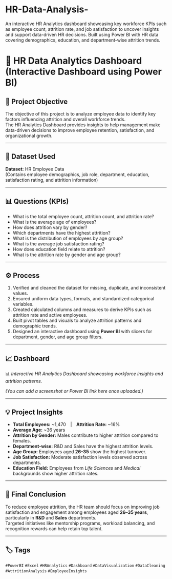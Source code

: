 # HR-Data-Analysis-
An interactive HR Analytics dashboard showcasing key workforce KPIs such as employee count, attrition rate, and job satisfaction to uncover insights and support data-driven HR decisions.  Built using Power BI with HR data covering demographics, education, and department-wise attrition trends.

# 🧩 HR Data Analytics Dashboard (Interactive Dashboard using Power BI)

## 📌 Project Objective
The objective of this project is to analyze employee data to identify key factors influencing attrition and overall workforce trends.  
The HR Analytics Dashboard provides insights to help management make data-driven decisions to improve employee retention, satisfaction, and organizational growth.

---

## 📂 Dataset Used
**Dataset:** HR Employee Data  
(Contains employee demographics, job role, department, education, satisfaction rating, and attrition information)

---

## 📊 Questions (KPIs)
- What is the total employee count, attrition count, and attrition rate?  
- What is the average age of employees?  
- How does attrition vary by gender?  
- Which departments have the highest attrition?  
- What is the distribution of employees by age group?  
- What is the average job satisfaction rating?  
- How does education field relate to attrition?  
- What is the attrition rate by gender and age group?

---

## ⚙️ Process
1. Verified and cleaned the dataset for missing, duplicate, and inconsistent values.  
2. Ensured uniform data types, formats, and standardized categorical variables.  
3. Created calculated columns and measures to derive KPIs such as attrition rate and active employees.  
4. Built pivot tables and visuals to analyze attrition patterns and demographic trends.  
5. Designed an interactive dashboard using **Power BI** with slicers for department, gender, and age group filters.

---

## 📈 Dashboard
📊 *Interactive HR Analytics Dashboard showcasing workforce insights and attrition patterns.*

*(You can add a screenshot or Power BI link here once uploaded.)*

---

## 💡 Project Insights
- **Total Employees:** ~1,470 | **Attrition Rate:** ~16%  
- **Average Age:** ~36 years  
- **Attrition by Gender:** Males contribute to higher attrition compared to females.  
- **Department-wise:** R&D and Sales have the highest attrition levels.  
- **Age Group:** Employees aged **26–35** show the highest turnover.  
- **Job Satisfaction:** Moderate satisfaction levels observed across departments.  
- **Education Field:** Employees from *Life Sciences* and *Medical* backgrounds show higher attrition rates.

---

## 🏁 Final Conclusion
To reduce employee attrition, the HR team should focus on improving job satisfaction and engagement among employees aged **26–35 years**, particularly in **R&D** and **Sales** departments.  
Targeted initiatives like mentorship programs, workload balancing, and recognition rewards can help retain top talent.

---

## 🏷️ Tags
`#PowerBI` `#Excel` `#HRAnalytics` `#Dashboard` `#DataVisualization` `#DataCleaning` `#AttritionAnalysis` `#EmployeeInsights`
